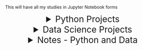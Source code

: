 This will have all my studies in Jupyter Notebook forms

<details>
  <summary style="text-align: center; font-size: 2em;">Python Projects</summary>

  - <a href="https://github.com/Ardit-Islami/Time_Calculator">Project 1 - Time Calculator</a>
    <details>
      <summary>View GIF</summary>
      <p align="center">
        <img src="https://ardit-islami.github.io/images/timer_calculator.gif" width="500" height="300" />
      </p>
    </details>
    
  - <a href="https://github.com/Ardit-Islami/Arithmetic_Formatter/">Project 2 - Arithmetic Formatter</a>
    <details>
      <summary>View GIF</summary>
      <p align="center">
        <img src="https://ardit-islami.github.io/images/Arithmetic_GIF.gif" width="500" height="300" />
      </p>
    </details>

</details>

<details>
  <summary style="text-align: center; font-size: 2em;">Data Science Projects</summary>

  <!-- Any additional notes or projects can go here -->
  - Project 1
  - Project 2
</details>

<details>
  <summary style="text-align: center; font-size: 2em;">Notes - Python and Data</summary>

  <!-- Any additional notes or projects can go here -->
  - Note 1
  - Note 2
</details>
